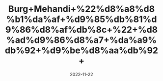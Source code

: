 ---
title: 'Burg+Mehandi+%22%d8%a8%d8%b1%da%af+%d9%85%db%81%d9%86%d8%af%db%8c+%22+%d8%ad%d9%86%d8%a7+%da%a9%db%92+%d9%be%d8%aa%db%92+'
date: '2022-11-22' 
metatag: '' 
inventory: '0' 
draft: false 
# meta description 
shortDescripton: 'dry+Henna+Leaves+%22+Henna+has+many+other+health+benefits+like+it+can+be+used+as+an+anti+%e2%80%93+bacterial+paste+or+anti+%e2%80%93+fungal+paste.+It+can+also+be+used+to+enhance+the+growth+of+hair.'
description: 'Herbs+%d8%ac%da%91%db%8c+%d8%a8%d9%88%d9%b9%db%8c'
longdescription: ''
tags: ''
brand: ''
subCategory: ''
unit: '50 gm-Pk'
sellCount: '0'
featured: True
# product Price
price: '30.0'
# Product Short Description
shortDescription: 'dry+Henna+Leaves+%22+Henna+has+many+other+health+benefits+like+it+can+be+used+as+an+anti+%e2%80%93+bacterial+paste+or+anti+%e2%80%93+fungal+paste.+It+can+also+be+used+to+enhance+the+growth+of+hair.'
productID: 'E5049015-0C27-ED11-9968-005056B3A416'
type: 'products'
category: 'Herbs+%d8%ac%da%91%db%8c+%d8%a8%d9%88%d9%b9%db%8c' 
thumnailproduct: 'https://eraconnect.blob.core.windows.net/product-images/aminsaddiquidawakhana/E5049015-0C27-ED11-9968-005056B3A416.webp' 
images:
  - image: 'https://eraconnect.blob.core.windows.net/product-images/aminsaddiquidawakhana/E5049015-0C27-ED11-9968-005056B3A416.webp'  
Variants:
---